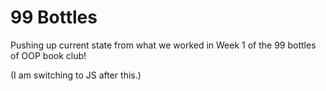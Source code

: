 # 99 Bottles

Pushing up current state from what we worked in Week 1 of the 99 bottles of OOP book club! 

(I am switching to JS after this.)